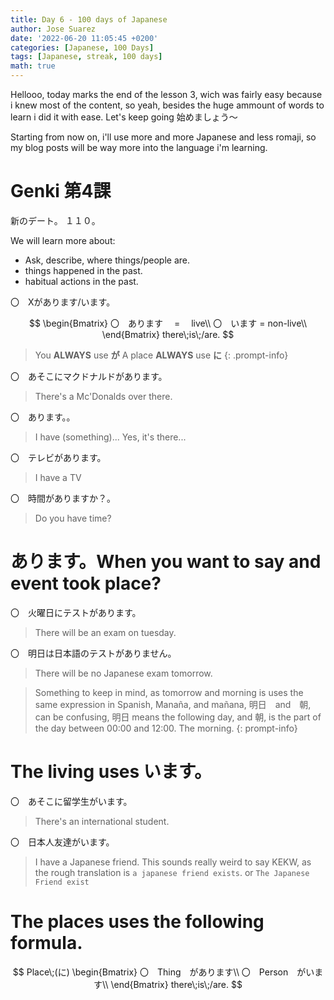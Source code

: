 ```yaml
---
title: Day 6 - 100 days of Japanese
author: Jose Suarez
date: '2022-06-20 11:05:45 +0200'
categories: [Japanese, 100 Days]
tags: [Japanese, streak, 100 days]
math: true
---
```


Hellooo, today marks the end of the lesson 3, wich was fairly easy because i knew most of the content, so yeah, besides the huge ammount of words to learn i did it with ease. Let's keep going 始めましょう～

Starting from now on, i'll use more and more Japanese and less romaji, so my blog posts will be way more into the language i'm learning.

# Genki 第4課 

新のデート。
１１０。

We will learn more about:
* Ask, describe, where things/people are.
* things happened in the past.
* habitual actions in the past.


〇　Xがあります/います。

$$ \begin{Bmatrix}
〇　あります 　=　 live\\
〇　います = non-live\\
\end{Bmatrix} there\;is\;/are.
$$


> You **ALWAYS** use **が**
> A place **ALWAYS** use **に**
{: .prompt-info}

〇　あそこにマクドナルドがあります。
> There's a Mc'Donalds over there.

〇　あります。。
> I have (something)...
> Yes, it's there...

〇　テレビがあります。
> I have a TV

〇　時間がありますか？。
> Do you have time?

# あります。When you want to say and event took place?

〇　火曜日にテストがあります。
> There will be an exam on tuesday.

〇　明日は日本語のテストがありません。
> There will be no Japanese exam tomorrow.

> Something to keep in mind, as tomorrow and morning is uses the same expression in Spanish, Manaña, and mañana, 明日　and　朝, can be confusing, 明日 means the following day, and 朝, is the part of the day between 00:00 and 12:00. The morning.
{: prompt-info}

# The living uses います。
〇　あそこに留学生がいます。
> There's an international student.

〇　日本人友達がいます。
> I have a Japanese friend.
> This sounds really weird to say KEKW, as the rough translation is `a japanese friend exists`. or `The Japanese Friend exist`

# The places uses the following formula.

$$ Place\;(に)
\begin{Bmatrix}
〇　Thing　があります\\
〇　Person　がいます\\
\end{Bmatrix} there\;is\;/are.
$$
